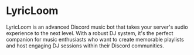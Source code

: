 # LyricLoom
LyricLoom is an advanced Discord music bot that takes your server's audio experience to the next level. With a robust DJ system, it's the perfect companion for music enthusiasts who want to create memorable playlists and host engaging DJ sessions within their Discord communities.
